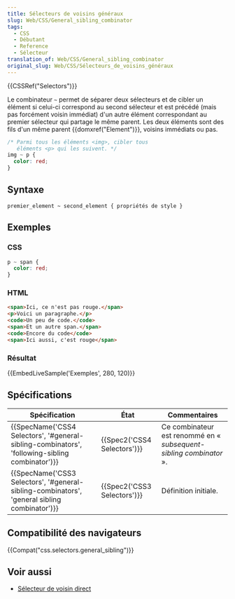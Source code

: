 ```yaml
---
title: Sélecteurs de voisins généraux
slug: Web/CSS/General_sibling_combinator
tags:
  - CSS
  - Débutant
  - Reference
  - Sélecteur
translation_of: Web/CSS/General_sibling_combinator
original_slug: Web/CSS/Sélecteurs_de_voisins_généraux
---
```

{{CSSRef("Selectors")}}

Le combinateur `~` permet de séparer deux sélecteurs et de cibler un élément si celui-ci correspond au second sélecteur et est précédé (mais pas forcément voisin immédiat) d'un autre élément correspondant au premier sélecteur qui partage le même parent. Les deux éléments sont des fils d'un même parent {{domxref("Element")}}, voisins immédiats ou pas.

```css
/* Parmi tous les éléments <img>, cibler tous
   éléments <p> qui les suivent. */
img ~ p {
  color: red;
}
```

## Syntaxe

    premier_element ~ second_element { propriétés de style }

## Exemples

### CSS

```css
p ~ span {
  color: red;
}
```

### HTML

```html
<span>Ici, ce n'est pas rouge.</span>
<p>Voici un paragraphe.</p>
<code>Un peu de code.</code>
<span>Et un autre span.</span>
<code>Encore du code</code>
<span>Ici aussi, c'est rouge</span>
```

### Résultat

{{EmbedLiveSample('Exemples', 280, 120)}}

## Spécifications

| Spécification                                                                                                                | État                                 | Commentaires                                                       |
| ---------------------------------------------------------------------------------------------------------------------------- | ------------------------------------ | ------------------------------------------------------------------ |
| {{SpecName('CSS4 Selectors', '#general-sibling-combinators', 'following-sibling combinator')}} | {{Spec2('CSS4 Selectors')}} | Ce combinateur est renommé en « _subsequent-sibling combinator_ ». |
| {{SpecName('CSS3 Selectors', '#general-sibling-combinators', 'general sibling combinator')}} | {{Spec2('CSS3 Selectors')}} | Définition initiale.                                               |

## Compatibilité des navigateurs

{{Compat("css.selectors.general_sibling")}}

## Voir aussi

- [Sélecteur de voisin direct](/fr/docs/Web/CSS/Sélecteur_de_voisin_direct)
